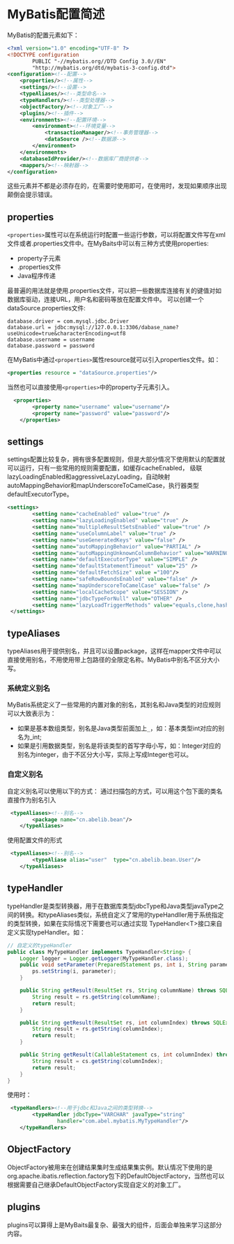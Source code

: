 # MyBatis配置简述
MyBatis的配置元素如下：
```xml
<?xml version="1.0" encoding="UTF-8" ?>
<!DOCTYPE configuration
        PUBLIC "-//mybatis.org//DTD Config 3.0//EN"
        "http://mybatis.org/dtd/mybatis-3-config.dtd">
<configuration><!--配置-->
	<properties/><!--属性-->
    <settings/><!--设置-->
	<typeAliases/><!--类型命名-->
    <typeHandlers/><!--类型处理器-->
    <objectFactory/><!--对象工厂-->
    <plugins/><!--插件-->
    <environments><!--配置环境-->
        <environment><!--环境变量-->
            <transactionManager/><!--事务管理器-->
            <dataSource /><!--数据源-->
        </environment>
    </environments>
	<databaseIdProvider/><!--数据库厂商提供者-->
    <mappers/><!--映射器-->
</configuration>
```
这些元素并不都是必须存在的，在需要时使用即可，在使用时，发现如果顺序出现颠倒会提示错误。
## properties
`<properties>`属性可以在系统运行时配置一些运行参数，可以将配置文件写在xml文件或者.properties文件中。在MyBaits中可以有三种方式使用properties:
* property子元素
* .properties文件
* Java程序传递  

最普遍的用法就是使用.properties文件，可以把一些数据库连接有关的键值对如数据库驱动，连接URL，用户名和密码等放在配置文件中。
可以创建一个dataSource.properties文件:
``` .properties
database.driver = com.mysql.jdbc.Driver
database.url = jdbc:mysql://127.0.0.1:3306/dabase_name?useUnicode=true&characterEncoding=utf8
database.username = username
database.password = password
```
在MyBatis中通过`<properties>`属性resource就可以引入properties文件。如：
```xml
<properties resource = "dataSource.properties"/>
```
当然也可以直接使用`<properties>`中的property子元素引入。
```xml
  <properties>
        <property name="username" value="username"/>
        <property name="password" value="password"/>
    </properties>
```
## settings
settings配置比较复杂，拥有很多配置规则，但是大部分情况下使用默认的配置就可以运行，只有一些常用的规则需要配置，如缓存cacheEnabled， 级联lazyLoadingEnabled和aggressiveLazyLoading，自动映射autoMappingBehavior和mapUnderscoreToCamelCase，执行器类型defaultExecutorType。
``` xml
<settings>  
        <setting name="cacheEnabled" value="true" />  
        <setting name="lazyLoadingEnabled" value="true" />  
        <setting name="multipleResultSetsEnabled" value="true" />  
        <setting name="useColumnLabel" value="true" />  
        <setting name="useGeneratedKeys" value="false" />  
        <setting name="autoMappingBehavior" value="PARTIAL" />  
		<setting name="autoMappingUnknownColumnBehavior" value="WARNING"/>
        <setting name="defaultExecutorType" value="SIMPLE" />  
        <setting name="defaultStatementTimeout" value="25" />
		<setting name="defaultFetchSize" value ="100"/>
        <setting name="safeRowBoundsEnabled" value="false" />  
        <setting name="mapUnderscoreToCamelCase" value="false" />  
        <setting name="localCacheScope" value="SESSION" />  
        <setting name="jdbcTypeForNull" value="OTHER" />  
        <setting name="lazyLoadTriggerMethods" value="equals,clone,hashCode,toString" />  
 </settings>
```
## typeAliases
typeAliases用于提供别名，并且可以设置package，这样在mapper文件中可以直接使用别名，不用使用带上包路径的全限定名称。MyBatis中别名不区分大小写。
### 系统定义别名
MyBatis系统定义了一些常用的内置对象的别名，其别名和Java类型的对应规则可以大致表示为：

* 如果是基本数组类型，别名是Java类型前面加上`_`，如：基本类型int对应的别名为\_int;
* 如果是引用数据类型，别名是将该类型的首写字母小写，如：Integer对应的别名为integer，由于不区分大小写，实际上写成Integer也可以。

### 自定义别名
自定义别名可以使用以下的方式：
通过扫描包的方式，可以用这个包下面的类名直接作为别名引入
```xml
 <typeAliases><!--别名-->
        <package name="cn.abelib.bean"/>
    </typeAliases>
```
使用配置文件的形式
```xml
 <typeAliases><!--别名-->
        <typeAliase alias="user"  type="cn.abelib.bean.User"/>
    </typeAliases>
```
## typeHandler
typeHandler是类型转换器，用于在数据库类型jdbcType和Java类型javaType之间的转换。和typeAliases类似，系统自定义了常用的typeHandller用于系统指定的类型转换，如果在实际情况下需要也可以通过实现 TypeHandler\<T>接口来自定义实现typeHandler。如：
```java
// 自定义的typeHandler
public class MyTypeHandler implements TypeHandler<String> {
    Logger logger = Logger.getLogger(MyTypeHandler.class);
    public void setParameter(PreparedStatement ps, int i, String parameter, JdbcType jdbcType) throws SQLException {
        ps.setString(i, parameter);
    }

    public String getResult(ResultSet rs, String columnName) throws SQLException {
        String result = rs.getString(columnName);
        return result;
    }

    public String getResult(ResultSet rs, int columnIndex) throws SQLException {
        String result = rs.getString(columnIndex);
        return result;
    }

    public String getResult(CallableStatement cs, int columnIndex) throws SQLException {
        String result = cs.getString(columnIndex);
        return result;
    }
}
```
使用时：
```xml
 <typeHandlers><!--用于jdbc和Java之间的类型转换-->
        <typeHandler jdbcType="VARCHAR" javaType="string"
                handler="com.abel.mybatis.MyTypeHandler"/>
    </typeHandlers>
```
## ObjectFactory
ObjectFactory被用来在创建结果集时生成结果集实例。默认情况下使用的是org.apache.ibatis.reflection.factory包下的DefaultObjectFactory，当然也可以根据需要自己继承DefaultObjectFactory实现自定义的对象工厂。

## plugins
plugins可以算得上是MyBaits最复杂、最强大的组件，后面会单独来学习这部分内容。

